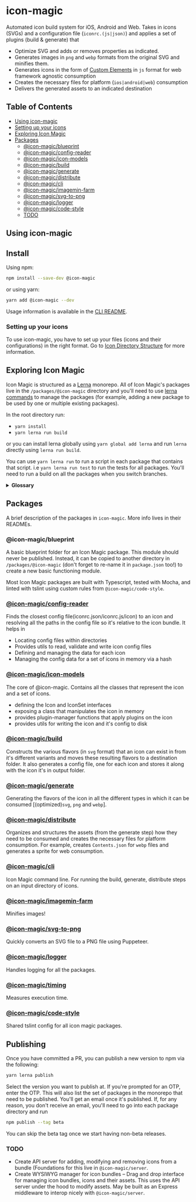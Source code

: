 # icon-magic

Automated icon build system for iOS, Android and Web. Takes in icons (SVGs) and a configuration file
(`iconrc.(js|json)`) and applies a set of plugins (build & generate) that

- Optimize SVG and adds or removes properties as indicated.
- Generates images in `png` and `webp` formats from the original SVG and minifies them.
- Generates icons in the form of [Custom Elements](https://developer.mozilla.org/en-US/docs/Web/Web_Components/Using_custom_elements) in `js` format for web framework agnostic consumption
- Creates the necessary files for platform (`ios|android|web`) consumption
- Delivers the generated assets to an indicated destination

## Table of Contents

- [Using icon-magic](#using-icon-magic)
- [Setting up your icons](#setting-up-your-icons)
- [Exploring Icon Magic](#exploring-icon-magic)
- [Packages](#packages)
  - [@icon-magic/blueprint](#icon-magicblueprint)
  - [@icon-magic/config-reader](#icon-magicconfig-reader)
  - [@icon-magic/icon-models](#icon-magicicon-models)
  - [@icon-magic/build](#icon-magicbuild)
  - [@icon-magic/generate](#icon-magicgenerate)
  - [@icon-magic/distribute](#icon-magicdistribute)
  - [@icon-magic/cli](#icon-magiccli)
  - [@icon-magic/imagemin-farm](#icon-magicimagemin-farm)
  - [@icon-magic/svg-to-png](#icon-magicsvg-to-png)
  - [@icon-magic/logger](#icon-magiclogger)
  - [@icon-magic/code-style](#icon-magiccode-style)
  - [TODO](#todo)

## Using icon-magic

## Install

Using npm:

```sh
npm install --save-dev @icon-magic
```

or using yarn:

```sh
yarn add @icon-magic --dev
```

Usage information is available in the [CLI README](packages/@icon-magic/cli).

### Setting up your icons

To use icon-magic, you have to set up your files (icons and their configurations) in the right format. Go to [Icon Directory Structure](./icon-dir-structure.md) for more information.

## Exploring Icon Magic

Icon Magic is structured as a [Lerna](https://github.com/lerna/lerna) monorepo. All of Icon Magic's packages live in the `/packages/@icon-magic` directory and you'll need to use [lerna commands](https://github.com/lerna/lerna/tree/master/commands) to manage the packages (for example, adding a new package to be used by one or multiple existing packages).

In the root directory run:

- `yarn install`
- `yarn lerna run build`

or you can install lerna globally using `yarn global add lerna` and run `lerna` directly using `lerna run build`.

You can use `yarn lerna run` to run a script in each package that contains that script. i.e `yarn lerna run test` to run the tests for all packages. You'll need to run a build on all the packages when you switch branches.

<details>
  <summary><strong>Glossary</strong></summary>
  <p>

- **Asset**: A single file containing a logo/image. Assets can be of multiple
  types .svg, .png, .webp
- **Variant**: a version of the icon that has its own underlying path elements.
  Variants are always of .svg type and form the input of the entire icon build
  process.
- **Icon**: The class representing a group of variants that belong to the same
  icon. For example, two variants of the home icon can be a filled version and
  an outline version of the same home icon. Within the file system, an icon is a
  directory that consists of all the variant assets and a corresponding
  iconrc.json config file.
- **iconrc.(js|json)** A config file for a single icon or a group of icons with
  paths to the various icon directories and their variants at minimum. The
  config further be caustomaized
- **Flavor**: An asset obtained after applying build/generate plugins on the
  source .svg file. A flavor will also contain assets for each type, i. e.,
  paths to the .svg, .png and .webp version of that flavor.
    </p>
  </details>

## Packages

A brief description of the packages in `icon-magic`. More info lives in their READMEs.

### @icon-magic/blueprint

A basic blueprint folder for an Icon Magic package. This module should never be published. Instead, it can be copied to another directory in `/packages/@icon-magic` (don't forget to re-name it in `package.json` too!) to create a new basic functioning module.

Most Icon Magic packages are built with Typescript, tested with Mocha, and linted with tslint using custom rules from `@icon-magic/code-style`.

### [@icon-magic/config-reader](packages/@icon-magic/config-reader)

Finds the closest config file(iconrc.json/iconrc.js/icon) to an icon and resolving all the paths in the
config file so it's relative to the icon bundle. It helps in

- Locating config files within directories
- Provides utils to read, validate and write icon config files
- Defining and managing the data for each icon
- Managing the config data for a set of icons in memory via a hash

### [@icon-magic/icon-models](packages/@icon-magic/icon-models)

The core of @icon-magic. Contains all the classes that represent the icon and a set of icons.

- defining the Icon and IconSet interfaces
- exposing a class that manipulates the icon in memory
- provides plugin-manager functions that apply plugins on the icon
- provides utils for writing the icon and it's config to disk

### [@icon-magic/build](packages/@icon-magic/build)

Constructs the various flavors (in `svg` format) that an icon can exist in from it's different variants and moves these resulting flavors to a destination folder. It also generates a config file, one for each icon and stores it along with the icon it's in output folder.

### [@icon-magic/generate](packages/@icon-magic/generate)

Generating the flavors of the icon in all the different types in which it can be consumed [(optimized)`svg`, `png` and `webp`].

### [@icon-magic/distribute](packages/@icon-magic/distribute)

Organizes and structures the assets (from the generate step) how they need to be consumed and creates the necessary files for platform consumption. For example, creates `Contents.json` for `webp` files and generates a sprite for web consumption.

### [@icon-magic/cli](packages/@icon-magic/cli)

Icon Magic command line. For running the build, generate, distribute steps on an input directory of icons.

### [@icon-magic/imagemin-farm](packages/@icon-magic/imagemin-farm)

Minifies images!

### [@icon-magic/svg-to-png](packages/@icon-magic/svg-to-png)

Quickly converts an SVG file to a PNG file using Puppeteer.

### [@icon-magic/logger](packages/@icon-magic/logger)

Handles logging for all the packages.

### [@icon-magic/timing](packages/@icon-magic/timing)

Measures execution time.

### [@icon-magic/code-style](packages/@icon-magic/code-style)

Shared tslint config for all icon magic packages.

## Publishing
Once you have committed a PR, you can publish a new version to npm via the
following:
```sh
yarn lerna publish

```

Select the version you want to publish at. If you're prompted for an OTP, enter
the OTP. This will also list the set of packages in the monorepo that need to be
published. You'll get an email once it's published. If, for any reason, you
don't receive an email, you'll need to go into each package directory and run
```sh
npm publish --tag beta
```
You can skip the beta tag once we start having non-beta releases.

### TODO

- Create API server for adding, modifying and removing icons from a bundle (Foundations for this live in `@icon-magic/server`.
- Create WYSIWYG manager for icon bundles – Drag and drop interface for managing
  icon bundles, icons and their assets. This uses the API server under the hood
  to modify assets. May be built as an Express middleware to interop nicely with
  `@icon-magic/server`.
